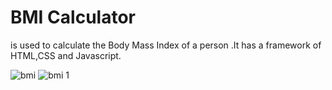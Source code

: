 # BMI Calculator
is used to calculate the Body Mass Index of a person .It has a framework of HTML,CSS and Javascript.

![bmi](https://github.com/JAVASAK/BMI-Calculator/assets/111525489/c606e5d9-605f-47ff-a224-0f69f5b23ed7)
![bmi 1](https://github.com/JAVASAK/BMI-Calculator/assets/111525489/0463e77e-e462-47a9-9ce4-96cf5a41d033)
 
